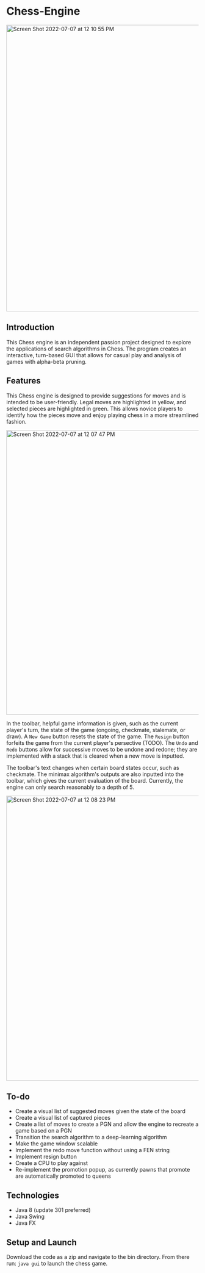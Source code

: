 # Chess-Engine
<img width="751" alt="Screen Shot 2022-07-07 at 12 10 55 PM" src="https://user-images.githubusercontent.com/66751933/177831277-7d1a0074-95bf-46f3-b477-e46a125d12eb.png">

## Introduction
This Chess engine is an independent passion project designed to explore the applications of search algorithms in Chess. The program creates an interactive, turn-based GUI that allows for casual play and analysis of games with alpha-beta pruning.

## Features
This Chess engine is designed to provide suggestions for moves and is intended to be user-friendly. Legal moves are highlighted in yellow, and selected pieces are highlighted in green. This allows novice players to identify how the pieces move and enjoy playing chess in a more streamlined fashion. 

<img width="746" alt="Screen Shot 2022-07-07 at 12 07 47 PM" src="https://user-images.githubusercontent.com/66751933/177836076-5ad1b184-d165-4ca1-b774-3a212b867407.png">

In the toolbar, helpful game information is given, such as the current player's turn, the state of the game (ongoing, checkmate, stalemate, or draw). A ```New Game``` button resets the state of the game. The ```Resign``` button forfeits the game from the current player's persective (TODO). The ```Undo``` and ```Redo``` buttons allow for successive moves to be undone and redone; they are implemented with a stack that is cleared when a new move is inputted.

The toolbar's text changes when certain board states occur, such as checkmate. The minimax algorithm's outputs are also inputted into the toolbar, which gives the current evaluation of the board. Currently, the engine can only search reasonably to a depth of 5.

<img width="747" alt="Screen Shot 2022-07-07 at 12 08 23 PM" src="https://user-images.githubusercontent.com/66751933/177836508-92449fc6-5218-462e-8886-ca5ccb63a6aa.png">

## To-do
* Create a visual list of suggested moves given the state of the board
* Create a visual list of captured pieces
* Create a list of moves to create a PGN and allow the engine to recreate a game based on a PGN
* Transition the search algorithm to a deep-learning algorithm
* Make the game window scalable
* Implement the redo move function without using a FEN string
* Implement resign button
* Create a CPU to play against
* Re-implement the promotion popup, as currently pawns that promote are automatically promoted to queens

## Technologies
* Java 8 (update 301 preferred)
* Java Swing
* Java FX

## Setup and Launch
Download the code as a zip and navigate to the bin directory. From there run:
```java gui``` to launch the chess game.
